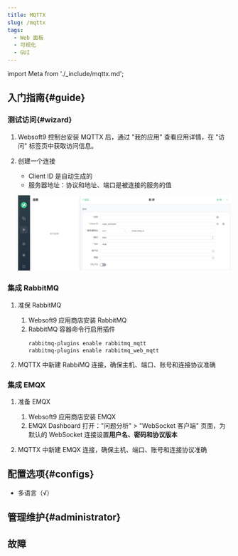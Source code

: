 ```yaml
---
title: MQTTX
slug: /mqttx
tags:
  - Web 面板
  - 可视化
  - GUI
---
```


import Meta from './_include/mqttx.md';

<Meta name="meta" />

## 入门指南{#guide}

### 测试访问{#wizard}

1. Websoft9 控制台安装 MQTTX 后，通过 "我的应用" 查看应用详情，在 "访问" 标签页中获取访问信息。 

2. 创建一个连接

   - Client ID 是自动生成的
   - 服务器地址：协议和地址、端口是被连接的服务的值

   ![](./assets/mqttx-connection-websoft9.png)

### 集成 RabbitMQ

1. 准保 RabbitMQ

   1. Websoft9 应用商店安装 RabbitMQ
   2. RabbitMQ 容器命令行启用插件
      ```
      rabbitmq-plugins enable rabbitmq_mqtt
      rabbitmq-plugins enable rabbitmq_web_mqtt   
      ```

2. MQTTX 中新建 RabbiMQ 连接，确保主机、端口、账号和连接协议准确

### 集成 EMQX

1. 准备 EMQX

   1. Websoft9 应用商店安装 EMQX
   2. EMQX Dashboard 打开："问题分析" > "WebSocket 客户端" 页面，为默认的 WebSocket 连接设置**用户名、密码和协议版本**

2. MQTTX 中新建 EMQX 连接，确保主机、端口、账号和连接协议准确

## 配置选项{#configs}

- 多语言（√）

## 管理维护{#administrator}

## 故障